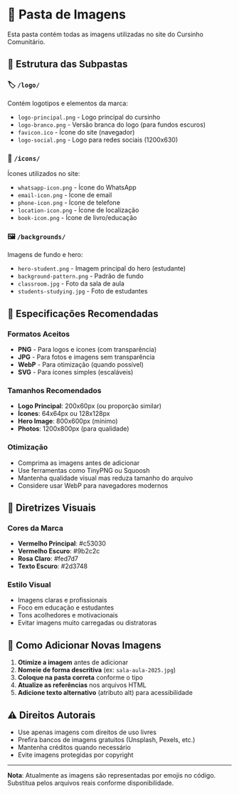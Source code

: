 # 📁 Pasta de Imagens

Esta pasta contém todas as imagens utilizadas no site do Cursinho Comunitário.

## 📂 Estrutura das Subpastas

### 🏷️ `/logo/`
Contém logotipos e elementos da marca:
- `logo-principal.png` - Logo principal do cursinho
- `logo-branco.png` - Versão branca do logo (para fundos escuros)
- `favicon.ico` - Ícone do site (navegador)
- `logo-social.png` - Logo para redes sociais (1200x630)

### 🎯 `/icons/`
Ícones utilizados no site:
- `whatsapp-icon.png` - Ícone do WhatsApp
- `email-icon.png` - Ícone de email
- `phone-icon.png` - Ícone de telefone
- `location-icon.png` - Ícone de localização
- `book-icon.png` - Ícone de livro/educação

### 🖼️ `/backgrounds/`
Imagens de fundo e hero:
- `hero-student.png` - Imagem principal do hero (estudante)
- `background-pattern.png` - Padrão de fundo
- `classroom.jpg` - Foto da sala de aula
- `students-studying.jpg` - Foto de estudantes

## 📐 Especificações Recomendadas

### Formatos Aceitos
- **PNG** - Para logos e ícones (com transparência)
- **JPG** - Para fotos e imagens sem transparência  
- **WebP** - Para otimização (quando possível)
- **SVG** - Para ícones simples (escaláveis)

### Tamanhos Recomendados
- **Logo Principal**: 200x60px (ou proporção similar)
- **Ícones**: 64x64px ou 128x128px
- **Hero Image**: 800x600px (mínimo)
- **Photos**: 1200x800px (para qualidade)

### Otimização
- Comprima as imagens antes de adicionar
- Use ferramentas como TinyPNG ou Squoosh
- Mantenha qualidade visual mas reduza tamanho do arquivo
- Considere usar WebP para navegadores modernos

## 🎨 Diretrizes Visuais

### Cores da Marca
- **Vermelho Principal**: #c53030
- **Vermelho Escuro**: #9b2c2c  
- **Rosa Claro**: #fed7d7
- **Texto Escuro**: #2d3748

### Estilo Visual
- Imagens claras e profissionais
- Foco em educação e estudantes
- Tons acolhedores e motivacionais
- Evitar imagens muito carregadas ou distratoras

## 📝 Como Adicionar Novas Imagens

1. **Otimize a imagem** antes de adicionar
2. **Nomeie de forma descritiva** (ex: `sala-aula-2025.jpg`)
3. **Coloque na pasta correta** conforme o tipo
4. **Atualize as referências** nos arquivos HTML
5. **Adicione texto alternativo** (atributo alt) para acessibilidade

## ⚠️ Direitos Autorais

- Use apenas imagens com direitos de uso livres
- Prefira bancos de imagens gratuitos (Unsplash, Pexels, etc.)
- Mantenha créditos quando necessário
- Evite imagens protegidas por copyright

---

**Nota**: Atualmente as imagens são representadas por emojis no código. Substitua pelos arquivos reais conforme disponibilidade.